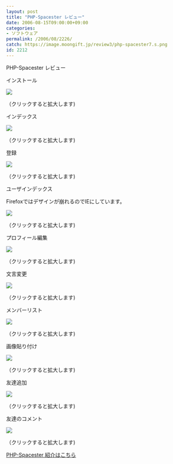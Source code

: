 ```yaml
---
layout: post
title: "PHP-Spacester レビュー"
date: 2006-08-15T09:00:00+09:00
categories:
- ソフトウェア
permalink: /2006/08/2226/
catch: https://image.moongift.jp/review3/php-spacester7.s.png
id: 2212
---
```

PHP-Spacester レビュー  
<!--more-->

インストール

  

[![](https://image.moongift.jp/review3/php-spacester3.s.png)](https://image.moongift.jp/review3/php-spacester3.png)  
  
（クリックすると拡大します)

  

インデックス

  

[![](https://image.moongift.jp/review3/php-spacester1.s.png)](https://image.moongift.jp/review3/php-spacester1.png)  
  
（クリックすると拡大します)

  

登録

  

[![](https://image.moongift.jp/review3/php-spacester2.s.png)](https://image.moongift.jp/review3/php-spacester2.png)  
  
（クリックすると拡大します)

  

ユーザインデックス

  

Firefoxではデザインが崩れるのでIEにしています。

  

[![](https://image.moongift.jp/review3/php-spacester5.s.png)](https://image.moongift.jp/review3/php-spacester5.png)  
  
（クリックすると拡大します)

  

プロフィール編集

  

[![](https://image.moongift.jp/review3/php-spacester6.s.png)](https://image.moongift.jp/review3/php-spacester6.png)  
  
（クリックすると拡大します)

  

文言変更

  

[![](https://image.moongift.jp/review3/php-spacester7.s.png)](https://image.moongift.jp/review3/php-spacester7.png)  
  
（クリックすると拡大します)

  

メンバーリスト

  

[![](https://image.moongift.jp/review3/php-spacester8.s.png)](https://image.moongift.jp/review3/php-spacester8.png)  
  
（クリックすると拡大します)

  

画像貼り付け

  

[![](https://image.moongift.jp/review3/php-spacester9.s.png)](https://image.moongift.jp/review3/php-spacester9.png)  
  
（クリックすると拡大します)

  

友達追加

  

[![](https://image.moongift.jp/review3/php-spacester10.s.png)](https://image.moongift.jp/review3/php-spacester10.png)  
  
（クリックすると拡大します)

  

友達のコメント

  

[![](https://image.moongift.jp/review3/php-spacester11.s.png)](https://image.moongift.jp/review3/php-spacester11.png)  
  
（クリックすると拡大します)

  

[PHP-Spacester 紹介はこちら](http://oss.moongift.jp/intro/i-2222.html)

